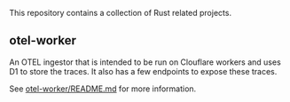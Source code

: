 This repository contains a collection of Rust related projects.

## otel-worker

An OTEL ingestor that is intended to be run on Clouflare workers and uses D1 to
store the traces. It also has a few endpoints to expose these traces.

See [otel-worker/README.md](otel-worker/README.md) for more information.
